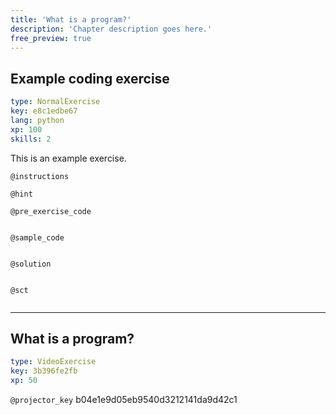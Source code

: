 ```yaml
---
title: 'What is a program?'
description: 'Chapter description goes here.'
free_preview: true
---
```


## Example coding exercise

```yaml
type: NormalExercise
key: e8c1edbe67
lang: python
xp: 100
skills: 2
```

This is an example exercise.

`@instructions`


`@hint`


`@pre_exercise_code`
```{python}

```

`@sample_code`
```{python}

```

`@solution`
```{python}

```

`@sct`
```{python}

```

---

## What is a program?

```yaml
type: VideoExercise
key: 3b396fe2fb
xp: 50
```

`@projector_key`
b04e1e9d05eb9540d3212141da9d42c1
